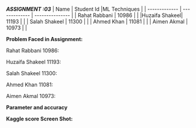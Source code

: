 ***ASSIGNMENT :03***
| Name          | Student Id    |ML Techniques    |
| ------------- | ------------- | --------------- |
| Rahat Rabbani | 10986         |                 | 
|Huzaifa Shakeel| 11193         |                 | 
| Salah Shakeel | 11300         |                 | 
| Ahmed Khan    | 11081         |                 | 
| Aimen Akmal   | 10973         |                 | 

**Problem Faced in Assignment:**

Rahat Rabbani 10986:


Huzaifa Shakeel 11193:


Salah Shakeel 11300:


Ahmed Khan 11081:


Aimen Akmal 10973:


**Parameter and accuracy**


**Kaggle score Screen Shot:**

